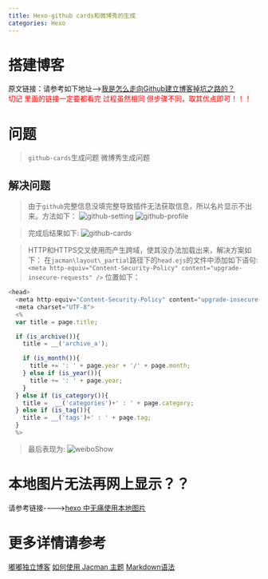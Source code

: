 ```yaml
---
title: Hexo-github cards和微博秀的生成
categories: Hexo
---
```


# 搭建博客
原文链接：请参考如下地址-->[我是怎么走向Github建立博客掉坑之路的？](http://www.jianshu.com/p/73741f7934c3)  
<font color='red'>切记 里面的链接一定要都看完 过程虽然相同 但步骤不同，取其优点即可！！！</font>

# 问题
> `github-cards`生成问题
> 微博秀生成问题
## 解决问题
> 由于`github`完整信息没填完整导致插件无法获取信息，所以名片显示不出来。方法如下：
![github-setting](img/github-setting.png)
![github-profile](img/github-profile.png)

> 完成后结果如下:
![github-cards](img/github-cards.png)

> HTTP和HTTPS交叉使用而产生跨域，使其没办法加载出来，解决方案如下：
> 在`jacman\layout\_partial`路径下的`head.ejs`的文件中添加如下语句:
`<meta http-equiv="Content-Security-Policy" content="upgrade-insecure-requests" />`
位置如下：
``` js
<head>
  <meta http-equiv="Content-Security-Policy" content="upgrade-insecure-requests" />
  <meta charset="UTF-8">
  <%
  var title = page.title;

  if (is_archive()){
    title = __('archive_a');

    if (is_month()){
      title += ': ' + page.year + '/' + page.month;
    } else if (is_year()){
      title += ': ' + page.year;
    }
  } else if (is_category()){
    title =  __('categories')+' : ' + page.category;
  } else if (is_tag()){
    title = __('tags')+' : ' + page.tag;
  }
  %>
```
> 最后表现为:
![weiboShow](img/weiboShow.png)

# 本地图片无法再网上显示？？
请参考链接---->[hexo 中无痛使用本地图片](http://www.tuicool.com/articles/umEBVfI)
# 更多详情请参考
[嘟嘟独立博客](http://tengj.top/)
[如何使用 Jacman 主题](http://wuchong.me/blog/2014/11/20/how-to-use-jacman/)
[Markdown语法](http://www.tuicool.com/articles/I36zYr)